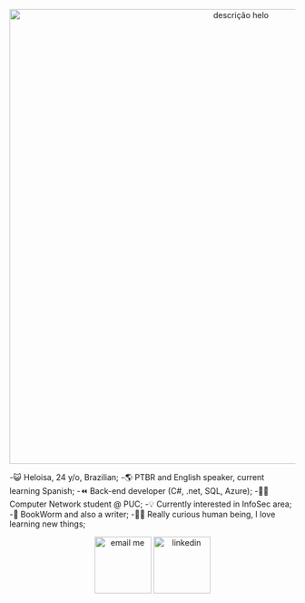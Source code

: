  <p align="center">
   <img align="center" alt="descrição helo" src="https://user-images.githubusercontent.com/86490011/167229623-cf9425f7-b030-4f74-8a56-e409d9463c64.png" width="800">
  </p>
   <p align="left">
-😺 Heloisa, 24 y/o, Brazilian; 
-🌎 PTBR and English speaker, current learning Spanish;
-⏪ Back-end developer (C#, .net, SQL, Azure);
-👩‍💻 Computer Network student @ PUC;
-💡 Currently interested in InfoSec area;
-🐛 BookWorm and also a writer;
-🕵️‍♀️ Really curious human being, I love learning new things;

  </p>


   
 <p align="center"> <a href="mailto:heloisa@keemail.me" target="_blank"> <img align="center" alt="email me"  src="https://64.media.tumblr.com/cba4208ed78faae53e971f78543500e6/tumblr_pqulm2bWXR1vpf6ddo1_75sq.gifv" width="100"></a>
    <a href="https://www.linkedin.com/in/heloisafarias/" target="_blank"> <img align="center" alt="linkedin" src="https://img.shields.io/badge/LinkedIn-0077B5?style=for-the-badge&logo=linkedin&logoColor=white" width="100"> </a>
 <p> 
